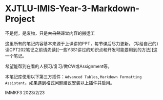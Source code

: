# XJTLU-IMIS-Year-3-Markdown-Project

不是佬，是废物，只是~~大自然~~课堂内容的搬运工

这里所有的笔记内容基本来源于上课讲的PPT，每节课后尽力更新，（写给自己的）读CPT202笔记之前请先读[[一些Y3S1讲过的知识点和开发可能要用到的方法]]这一个笔记。

希望能帮到在看的人预习/复习/做CW或Assignment等。

本笔记库使用以下第三方插件：`Advanced Tables`, `Markdown Formatting Assistant`，如果遇到格式问题建议安装以上插件并启用。

IMMKF3 2023/2/23
